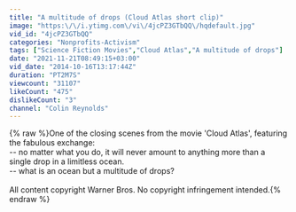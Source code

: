```yaml
---
title: "A multitude of drops (Cloud Atlas short clip)"
image: "https:\/\/i.ytimg.com\/vi\/4jcPZ3GTbQQ\/hqdefault.jpg"
vid_id: "4jcPZ3GTbQQ"
categories: "Nonprofits-Activism"
tags: ["Science Fiction Movies","Cloud Atlas","A multitude of drops"]
date: "2021-11-21T08:49:15+03:00"
vid_date: "2014-10-16T13:17:44Z"
duration: "PT2M7S"
viewcount: "31107"
likeCount: "475"
dislikeCount: "3"
channel: "Colin Reynolds"
---
```

{% raw %}One of the closing scenes from the movie 'Cloud Atlas', featuring the fabulous exchange:<br />-- no matter what you do, it will never amount to anything more than a single drop in a limitless ocean.<br />-- what is an ocean but a multitude of drops?<br /><br />All content copyright Warner Bros. No copyright infringement intended.{% endraw %}
